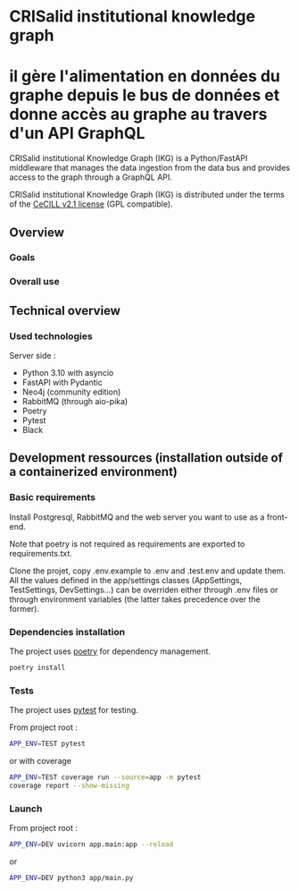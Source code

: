 # CRISalid institutional knowledge graph

# il gère l'alimentation en données du graphe depuis le bus de données et donne accès au graphe au travers d'un API GraphQL
CRISalid institutional Knowledge Graph (IKG) is a Python/FastAPI middleware that manages the data ingestion from the data bus and provides access to the graph through a GraphQL API.

CRISalid institutional Knowledge Graph (IKG) is distributed under the terms of the [CeCILL v2.1 license](http://www.cecill.info/licences/Licence_CeCILL_V2.1-fr.txt) (GPL compatible).


## Overview

### Goals


### Overall use


## Technical overview

### Used technologies

Server side :

- Python 3.10 with asyncio
- FastAPI with Pydantic
- Neo4j (community edition)
- RabbitMQ (through aio-pika)
- Poetry
- Pytest
- Black


## Development ressources (installation outside of a containerized environment)

### Basic requirements

Install Postgresql, RabbitMQ and the web server you want to use as a front-end.

Note that poetry is not required as requirements are exported to requirements.txt.

Clone the projet, copy .env.example to .env and .test.env and update them. All the values defined in the app/settings
classes (AppSettings, TestSettings, DevSettings...)
can be overriden either through .env files or through environment variables (the latter takes precedence over the
former).


### Dependencies installation

The project uses [poetry](https://python-poetry.org/) for dependency management.

```bash
poetry install
```

### Tests

The project uses [pytest](https://docs.pytest.org/en/stable/) for testing.

From project root :

```bash
APP_ENV=TEST pytest
```

or with coverage

```bash
APP_ENV=TEST coverage run --source=app -m pytest
coverage report --show-missing
```

### Launch

From project root :

```bash
APP_ENV=DEV uvicorn app.main:app --reload
```

or

```bash
APP_ENV=DEV python3 app/main.py 
```
